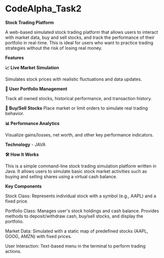 # CodeAlpha_Task2
**Stock Trading Platform**

A web-based simulated stock trading platform that allows users to interact with market data, buy and sell stocks, and track the performance of their portfolio in real-time. This is ideal for users who want to practice trading strategies without the risk of losing real money.

**Features**

**📈 Live Market Simulation**

Simulates stock prices with realistic fluctuations and data updates.

**💼 User Portfolio Management**

Track all owned stocks, historical performance, and transaction history.

**🛒 Buy/Sell Stocks**
Place market or limit orders to simulate real trading behavior.

**📊 Performance Analytics**

Visualize gains/losses, net worth, and other key performance indicators.

**Technology** - JAVA

**🛠 How It Works**

This is a simple command-line stock trading simulation platform written in Java. It allows users to simulate basic stock market activities such as buying and selling shares using a virtual cash balance.

**Key Components**

Stock Class: Represents individual stock with a symbol (e.g., AAPL) and a fixed price.

Portfolio Class: Manages user's stock holdings and cash balance. Provides methods to deposit/withdraw cash, buy/sell stocks, and display the portfolio.

Market Data: Simulated with a static map of predefined stocks (AAPL, GOOG, AMZN) with fixed prices.

User Interaction: Text-based menu in the terminal to perform trading actions.



